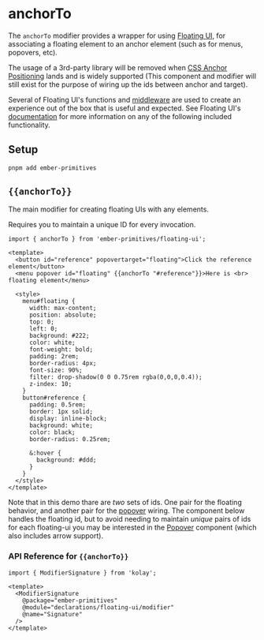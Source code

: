 # anchorTo 

The `anchorTo` modifier provides a wrapper for using [Floating UI](https://floating-ui.com/), for associating a floating element to an anchor element (such as for menus, popovers, etc). 

<Callout>

The usage of a 3rd-party library will be removed when [CSS Anchor Positioning](https://developer.mozilla.org/en-US/docs/Web/CSS/CSS_anchor_positioning) lands and is widely supported (This component and modifier will still exist for the purpose of wiring up the ids between anchor and target). 

</Callout>

Several of Floating UI's functions and [middleware](https://floating-ui.com/docs/middleware) are used to create an experience out of the box that is useful and expected.
See Floating UI's [documentation](https://floating-ui.com/docs/getting-started) for more information on any of the following included functionality.

## Setup

```bash 
pnpm add ember-primitives
```


## `{{anchorTo}}`

The main modifier for creating floating UIs with any elements.

Requires you to maintain a unique ID for every invocation. 


<div class="featured-demo">

```gjs live preview no-shadow
import { anchorTo } from 'ember-primitives/floating-ui';

<template>
  <button id="reference" popovertarget="floating">Click the reference element</button>
  <menu popover id="floating" {{anchorTo "#reference"}}>Here is <br> floating element</menu>

  <style>
    menu#floating {
      width: max-content;
      position: absolute;
      top: 0;
      left: 0;
      background: #222;
      color: white;
      font-weight: bold;
      padding: 2rem;
      border-radius: 4px;
      font-size: 90%;
      filter: drop-shadow(0 0 0.75rem rgba(0,0,0,0.4));
      z-index: 10;
    }
    button#reference {
      padding: 0.5rem;
      border: 1px solid;
      display: inline-block;
      background: white;
      color: black;
      border-radius: 0.25rem;

      &:hover {
        background: #ddd;
      }
    }
  </style>
</template>
```

</div>

Note that in this demo thare are _two_ sets of ids. One pair for the floating behavior, and another pair for the [popover](https://developer.mozilla.org/en-US/docs/Web/HTML/Global_attributes/popover) wiring.  The component below handles the floating id, but to avoid needing to maintain _unique_ pairs of ids for each floating-ui you may be interested in the [Popover](/5-floaty-bits/popover.md) component (which also includes arrow support).

### API Reference for `{{anchorTo}}`

```gjs live no-shadow
import { ModifierSignature } from 'kolay';

<template>
  <ModifierSignature 
    @package="ember-primitives" 
    @module="declarations/floating-ui/modifier" 
    @name="Signature"
  />
</template>
```



